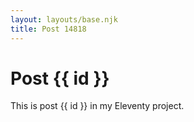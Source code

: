 ```yaml
---
layout: layouts/base.njk
title: Post 14818
---
```


# Post {{ id }}

This is post {{ id }} in my Eleventy project.

